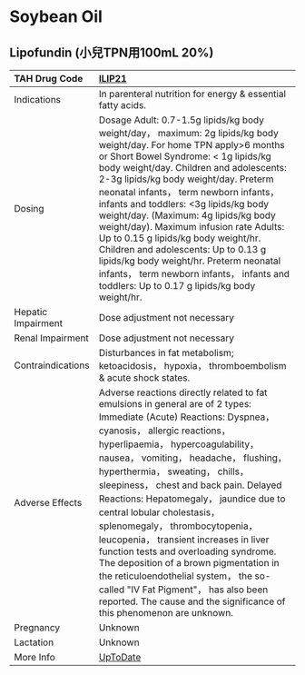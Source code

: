 # Soybean Oil

## Lipofundin (小兒TPN用100mL 20%)

| TAH Drug Code      | [ILIP21](https://www.tahsda.org.tw/drugs/hissearch.php?drug_code=ILIP21)                                                                                                                                                                                                                                                                                                                                                                                                                                                                                                                                                                                                                                          |
|:-------------------|:------------------------------------------------------------------------------------------------------------------------------------------------------------------------------------------------------------------------------------------------------------------------------------------------------------------------------------------------------------------------------------------------------------------------------------------------------------------------------------------------------------------------------------------------------------------------------------------------------------------------------------------------------------------------------------------------------------------|
| Indications        | In parenteral nutrition for energy & essential fatty acids.                                                                                                                                                                                                                                                                                                                                                                                                                                                                                                                                                                                                                                                       |
| Dosing             | Dosage Adult: 0.7-1.5g lipids/kg body weight/day， maximum: 2g lipids/kg body weight/day. For home TPN apply>6 months or Short Bowel Syndrome: < 1g lipids/kg body weight/day. Children and adolescents: 2-3g lipids/kg body weight/day. Preterm neonatal infants， term newborn infants， infants and toddlers: <3g lipids/kg body weight/day. (Maximum: 4g lipids/kg body weight/day). Maximum infusion rate Adults: Up to 0.15 g lipids/kg body weight/hr. Children and adolescents: Up to 0.13 g lipids/kg body weight/hr. Preterm neonatal infants， term newborn infants， infants and toddlers: Up to 0.17 g lipids/kg body weight/hr.                                                                     |
| Hepatic Impairment | Dose adjustment not necessary                                                                                                                                                                                                                                                                                                                                                                                                                                                                                                                                                                                                                                                                                     |
| Renal Impairment   | Dose adjustment not necessary                                                                                                                                                                                                                                                                                                                                                                                                                                                                                                                                                                                                                                                                                     |
| Contraindications  | Disturbances in fat metabolism; ketoacidosis， hypoxia， thromboembolism & acute shock states.                                                                                                                                                                                                                                                                                                                                                                                                                                                                                                                                                                                                                    |
| Adverse Effects    | Adverse reactions directly related to fat emulsions in general are of 2 types: Immediate (Acute) Reactions: Dyspnea， cyanosis， allergic reactions， hyperlipaemia， hypercoagulability， nausea， vomiting， headache， flushing， hyperthermia， sweating， chills， sleepiness， chest and back pain. Delayed Reactions: Hepatomegaly， jaundice due to central lobular cholestasis， splenomegaly， thrombocytopenia， leucopenia， transient increases in liver function tests and overloading syndrome. The deposition of a brown pigmentation in the reticuloendothelial system， the so-called "IV Fat Pigment"， has also been reported. The cause and the significance of this phenomenon are unknown. |
| Pregnancy          | Unknown                                                                                                                                                                                                                                                                                                                                                                                                                                                                                                                                                                                                                                                                                                           |
| Lactation          | Unknown                                                                                                                                                                                                                                                                                                                                                                                                                                                                                                                                                                                                                                                                                                           |
| More Info          | [UpToDate](https://www.uptodate.com/contents/soybean-oil-drug-information)                                                                                                                                                                                                                                                                                                                                                                                                                                                                                                                                                                                                                                        |

